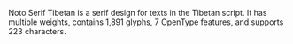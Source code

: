 Noto Serif Tibetan is a serif design for texts in the Tibetan script. It has multiple weights, contains 1,891 glyphs, 7 OpenType features, and supports 223 characters.